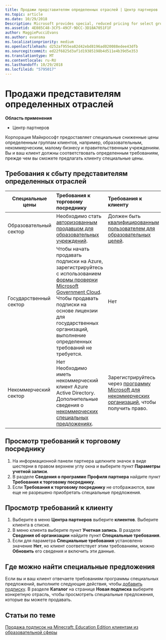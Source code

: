 ```yaml
---
title: Продажи представителям определенных отраслей | Центр партнеров
ms.topic: article
ms.date: 10/29/2018
Description: Microsoft provides special, reduced pricing for select groups of customers, including education customers, non-profit customers, and government users.
ms.assetid: 4E085C48-3CF5-49CF-9DCC-3D18A7051F1F
author: MaggiePucciEvans
ms.author: evansma
ms.localizationpriority: medium
ms.openlocfilehash: d252af955ea82d42ebd8196ad020088edee43dfb
ms.sourcegitcommit: ed22f6825d3af1d19385198b4d511e4b39d5e353
ms.translationtype: MT
ms.contentlocale: ru-RU
ms.lasthandoff: 10/29/2018
ms.locfileid: "5795017"
---
```

# <a name="sell-to-specialized-industries"></a>Продажи представителям определенных отраслей

**Область применения**

-  Центр партнеров

Корпорация Майкрософт предоставляет специальные сниженные цены определенным группам клиентов, например, образовательным, некоммерческим, малому бизнесу и правительственным учреждениям. Вы и ваш клиент должны соответствовать определенным требованиям, прежде чем вы сможете предлагать клиенту специальные цены. 

## <a name="requirements-to-sell-to-specialized-industries"></a>Требования к сбыту представителям определенных отраслей

|**Специальные цены**   |**Требования к торговому посреднику**   |**Требования к клиенту**   |
|----------------------------|:---------------------------------|:------------------------------------------|
|Образовательный сектор   |Необходимо стать [авторизованным продавцом для образовательных учреждений](https://www.mepn.com).   | Должен быть [квалифицированным пользователем для образовательных целей](http://www.microsoftvolumelicensing.com/DocumentSearch.aspx?Mode=3&DocumentTypeId=7).   |
|Государственный сектор   |Чтобы начать продавать подписки на Azure, зарегистрируйтесь с использованием [формы проверки Microsoft Government Cloud](http://azuregov.microsoft.com/csp). Чтобы продавать подписки на основе лицензии для государственных организаций, выполнение определенных требований не требуется.|   Нет|
|Некоммерческий сектор  |Нет<br>Необходимо иметь некоммерческий клиент Azure Active Directory.<br>Дополнительные сведения о [некоммерческих специальных предложениях](https://assetsprod.microsoft.com/mpn/en-us/nonprofit-skus-in-csp-faq.pdf).   |Зарегистрируйтесь через [программу Microsoft для некоммерческих организаций](https://nonprofit.microsoft.com/#/register), чтобы получить право.   |


## <a name="check-your-reseller-qualifications"></a>Просмотр требований к торговому посреднику

1.  На информационной панели партнера щелкните значок в виде шестерни в правом верхнем углу окна и выберите пункт **Параметры учетной записи**.
2.  В разделе **Сведения о программе** **Профиля партнера** найдите пункт **Требования к торговому посреднику**.
3.  Если **Требования к торговому посреднику** не отображаются, вам еще не разрешено приобретать специальные предложения.

## <a name="check-the-customer-qualifications"></a>Просмотр требований к клиенту

1.  Выберите в меню **Центра партнеров** выберите **клиентов**. Выберите клиента в списке.
2.  В меню клиента выберите пункт **Учетная запись**. В разделе **Сведения об организации** найдите пункт **Специальные требования**.
3.  Если для параметра **Специальные требования** установлено значение **Нет**, но клиент соответствует этим требованиям, можно **Обновить** его сведения и включить эти данные.

## <a name="where-to-find-special-offers"></a>Где можно найти специальные предложения

Если вы и ваш клиент отвечаете требованиям программы специальных предложений, выполните следующие действия, чтобы [добавить подписку](create-a-new-subscription.md). В разделе **Каталог** на странице **Новая подписка** выберите конкретную отрасль, чтобы просмотреть специальные предложения, которые вы можете продавать.

## <a name="see-also"></a>Статьи по теме

[Продажа подписок на Minecraft: Education Edition клиентам из образовательной сферы](minecraft-subscriptions.md)


 

 

 



